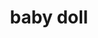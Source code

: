 ---
title: "baby doll"
description: "Baby Doll ball pen comes with special liquid Ink which provide a smooth writing experience.
Additionally, it has 0.7mm tip to provide a bold written work and the grip on the pen provide
you the comfortable writing. Moreover, the attractive eco friendly paper design just gives an
outstanding look to the pen"
features: [
               "NSTC 0.7mm tip",
               "Eco-friendly paper foil",
               "Smooth formulated ink.",
               "5 color body design with blue color writing experience."
]
price: 6
---
